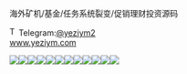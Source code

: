 海外矿机/基金/任务系统裂变/促销理财投资源码<p dir="auto"><a target="_blank" rel="noopener noreferrer nofollow" href="https://camo.githubusercontent.com/d614d90677fbc2e34c7c62ebc68c82379d87a57c4beaf05af65fec7ba6b72e36/68747470733a2f2f63646e2d69636f6e732d706e672e666c617469636f6e2e636f6d2f3531322f323131312f323131313634362e706e67"><img src="https://camo.githubusercontent.com/d614d90677fbc2e34c7c62ebc68c82379d87a57c4beaf05af65fec7ba6b72e36/68747470733a2f2f63646e2d69636f6e732d706e672e666c617469636f6e2e636f6d2f3531322f323131312f323131313634362e706e67" alt="Telegram Icon" style="width: 16px; max-width: 100%;" data-canonical-src="https://cdn-icons-png.flaticon.com/512/2111/2111646.png"></a>Telegram:<a href="https://t.me/yeziym2" rel="nofollow">@yeziym2</a><br><a href="https://www.yeziym.com/">www.yeziym.com</a></p><img src="https://github.com/yeziym/NTdeLzkZpM/blob/main/RfItY.png"><img src="https://github.com/yeziym/NTdeLzkZpM/blob/main/Iy5Js.png"><img src="https://github.com/yeziym/NTdeLzkZpM/blob/main/FsLRH.png"><img src="https://github.com/yeziym/NTdeLzkZpM/blob/main/Ch9l7.png"><img src="https://github.com/yeziym/NTdeLzkZpM/blob/main/wXbD7.png"><img src="https://github.com/yeziym/NTdeLzkZpM/blob/main/CcRBd.png"><img src="https://github.com/yeziym/NTdeLzkZpM/blob/main/aDJiD.png"><img src="https://github.com/yeziym/NTdeLzkZpM/blob/main/WRqOS.png"><img src="https://github.com/yeziym/NTdeLzkZpM/blob/main/XSa2H.png"><img src="https://github.com/yeziym/NTdeLzkZpM/blob/main/Ixr5u.png"><img src="https://github.com/yeziym/NTdeLzkZpM/blob/main/tEwJ1.png"><img src="https://github.com/yeziym/NTdeLzkZpM/blob/main/USdOF.png">